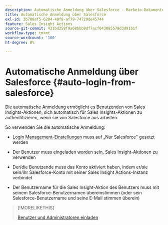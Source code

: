 ```yaml
---
description: Automatische Anmeldung über Salesforce - Marketo-Dokumente - Produktdokumentation
title: Automatische Anmeldung über Salesforce
exl-id: 3b788af5-6204-40f8-af79-74729de45744
feature: Sales Insight Actions
source-git-commit: 431bd258f9a68bbb9df7acf043085578d3d91b1f
workflow-type: tm+mt
source-wordcount: '100'
ht-degree: 0%

---
```


# Automatische Anmeldung über Salesforce {#auto-login-from-salesforce}

Die automatische Anmeldung ermöglicht es Benutzenden von Sales Insights-Aktionen, sich automatisch für Sales Insights-Aktionen zu authentifizieren, wenn sie von Salesforce aus arbeiten.

So verwenden Sie die automatische Anmeldung:

* [Login Management-Einstellungen](/help/marketo/product-docs/marketo-sales-insight/actions/admin/login-management-settings.md) muss auf „Nur Salesforce&quot; gesetzt werden

* Der Benutzer muss eingeladen worden sein, Sales Insight-Aktionen zu verwenden

* Der/die Benutzende muss das Konto aktiviert haben, indem er/sie sein/ihr Salesforce-Konto mit seiner Sales Insight Actions-Instanz verbindet

* Der Benutzername für die Sales Insight-Aktion des Benutzers muss mit seinem Salesforce-Benutzernamen übereinstimmen (oder sein Salesforce-Benutzername und seine E-Mail stimmen überein)

>[!MORELIKETHIS]
>
>[Benutzer und Administratoren einladen](/help/marketo/product-docs/marketo-sales-insight/actions/admin/invite-users-and-admins.md)

